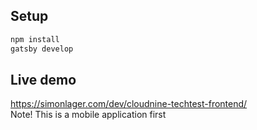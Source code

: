 ## Setup

```bash
npm install
gatsby develop
```

## Live demo

https://simonlager.com/dev/cloudnine-techtest-frontend/<br/>
Note! This is a mobile application first
